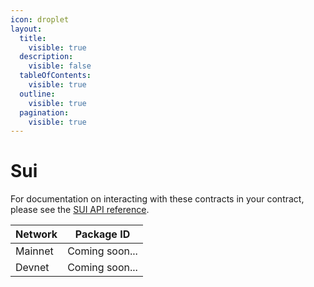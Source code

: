 ```yaml
---
icon: droplet
layout:
  title:
    visible: true
  description:
    visible: false
  tableOfContents:
    visible: true
  outline:
    visible: true
  pagination:
    visible: true
---
```


# Sui

For documentation on interacting with these contracts in your contract, please see the [SUI API reference](../../api-reference/contract-apis/sui.md).

| Network | Package ID     |
| ------- | -------------- |
| Mainnet | Coming soon... |
| Devnet  | Coming soon... |
